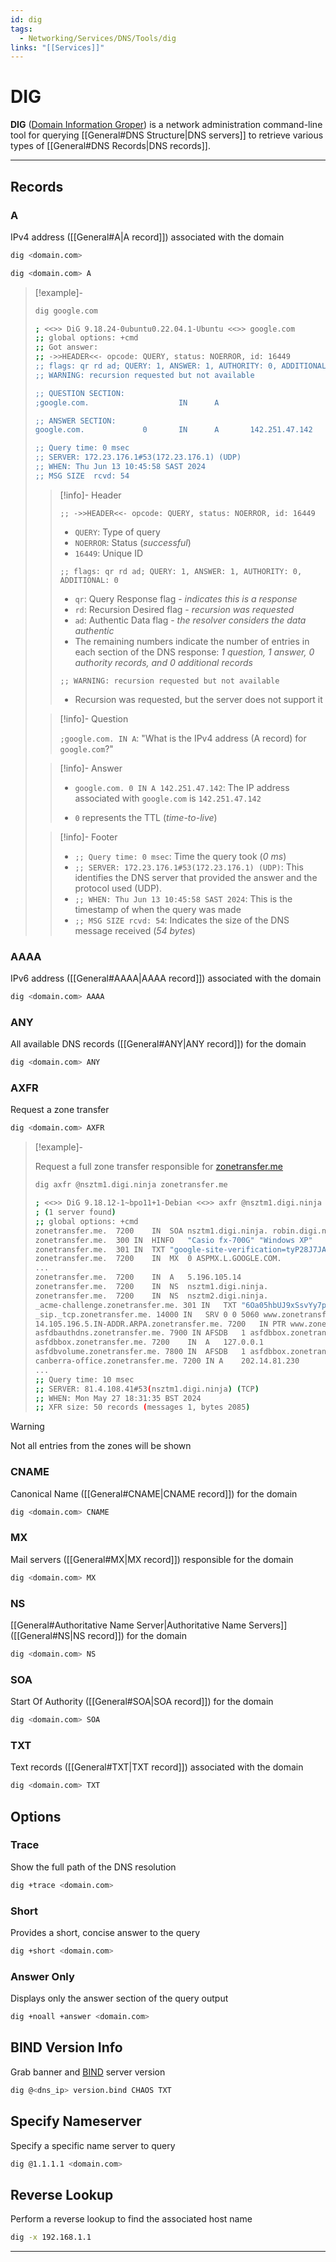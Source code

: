 ```yaml
---
id: dig
tags:
  - Networking/Services/DNS/Tools/dig
links: "[[Services]]"
---
```


# DIG

**DIG** ([Domain Information Groper](https://en.wikipedia.org/wiki/Dig_(command)))
is a network administration command-line tool for querying
[[General#DNS Structure|DNS servers]]
to retrieve various types of [[General#DNS Records|DNS records]].

___

<!-- Records {{{-->
## Records

### A

IPv4 address ([[General#A|A record]])
associated with the domain

```sh
dig <domain.com>
```

```sh
dig <domain.com> A
```

<!-- Example {{{-->
> [!example]-
>
> <!-- Example {{{-->
> ```sh
> dig google.com
> ```
> ```sh
> ; <<>> DiG 9.18.24-0ubuntu0.22.04.1-Ubuntu <<>> google.com
> ;; global options: +cmd
> ;; Got answer:
> ;; ->>HEADER<<- opcode: QUERY, status: NOERROR, id: 16449
> ;; flags: qr rd ad; QUERY: 1, ANSWER: 1, AUTHORITY: 0, ADDITIONAL: 0
> ;; WARNING: recursion requested but not available
>
> ;; QUESTION SECTION:
> ;google.com.                    IN      A
>
> ;; ANSWER SECTION:
> google.com.             0       IN      A       142.251.47.142
>
> ;; Query time: 0 msec
> ;; SERVER: 172.23.176.1#53(172.23.176.1) (UDP)
> ;; WHEN: Thu Jun 13 10:45:58 SAST 2024
> ;; MSG SIZE  rcvd: 54
> ```
> <!-- }}} -->
>
> <!-- Header {{{-->
> > [!info]- Header
> >
> > `;; ->>HEADER<<- opcode: QUERY, status: NOERROR, id: 16449`
> >
> > - `QUERY`: Type of query
> > - `NOERROR`: Status (*successful*)
> > - `16449`: Unique ID
> >
> > `;; flags: qr rd ad; QUERY: 1, ANSWER: 1, AUTHORITY: 0, ADDITIONAL: 0`
> >
> > - `qr`: Query Response flag - *indicates this is a response*
> > - `rd`: Recursion Desired flag - *recursion was requested*
> > - `ad`: Authentic Data flag - *the resolver considers the data authentic*
> > - The remaining numbers indicate the number of entries
> >   in each section of the DNS response:
> >   *1 question, 1 answer, 0 authority records, and 0 additional records*
> >
> > `;; WARNING: recursion requested but not available`
> >
> > - Recursion was requested, but the server does not support it
> <!-- }}} -->
>
> <!-- Question {{{-->
> > [!info]- Question
> >
> > `;google.com. IN A`:
> > "What is the IPv4 address (A record) for `google.com`?"
> <!-- }}} -->
>
> <!-- Answer {{{-->
> > [!info]- Answer
> >
> > - `google.com. 0 IN A 142.251.47.142`:
> > The IP address associated with `google.com` is `142.251.47.142`
> >
> > - `0` represents the TTL (*time-to-live*)
> <!-- }}} -->
>
> <!-- Footer {{{-->
> > [!info]- Footer
> >
> > - `;; Query time: 0 msec`:
> >   Time the query took (*0 ms*)
> > - `;; SERVER: 172.23.176.1#53(172.23.176.1) (UDP)`:
> >   This identifies the DNS server that provided the answer
> >   and the protocol used (UDP).
> > - `;; WHEN: Thu Jun 13 10:45:58 SAST 2024`:
> >   This is the timestamp of when the query was made
> > - `;; MSG SIZE rcvd: 54`:
> >   Indicates the size of the DNS message received (*54 bytes*)
> <!-- }}} -->
<!-- }}} -->

### AAAA

IPv6 address ([[General#AAAA|AAAA record]])
associated with the domain

```sh
dig <domain.com> AAAA
```

### ANY

All available DNS records
([[General#ANY|ANY record]])
for the domain

```sh
dig <domain.com> ANY
```

### AXFR

Request a zone transfer

```sh
dig <domain.com> AXFR
```

<!-- Example {{{-->
> [!example]-
>
> Request a full zone transfer responsible for
> [zonetransfer.me](https://digi.ninja/projects/zonetransferme.php)
>
> ```sh
> dig axfr @nsztm1.digi.ninja zonetransfer.me
> ```
> ```sh
> ; <<>> DiG 9.18.12-1~bpo11+1-Debian <<>> axfr @nsztm1.digi.ninja zonetransfer.me
> ; (1 server found)
> ;; global options: +cmd
> zonetransfer.me.	7200	IN	SOA	nsztm1.digi.ninja. robin.digi.ninja. 2019100801 172800 900 1209600 3600
> zonetransfer.me.	300	IN	HINFO	"Casio fx-700G" "Windows XP"
> zonetransfer.me.	301	IN	TXT	"google-site-verification=tyP28J7JAUHA9fw2sHXMgcCC0I6XBmmoVi04VlMewxA"
> zonetransfer.me.	7200	IN	MX	0 ASPMX.L.GOOGLE.COM.
> ...
> zonetransfer.me.	7200	IN	A	5.196.105.14
> zonetransfer.me.	7200	IN	NS	nsztm1.digi.ninja.
> zonetransfer.me.	7200	IN	NS	nsztm2.digi.ninja.
> _acme-challenge.zonetransfer.me. 301 IN	TXT	"6Oa05hbUJ9xSsvYy7pApQvwCUSSGgxvrbdizjePEsZI"
> _sip._tcp.zonetransfer.me. 14000 IN	SRV	0 0 5060 www.zonetransfer.me.
> 14.105.196.5.IN-ADDR.ARPA.zonetransfer.me. 7200	IN PTR www.zonetransfer.me.
> asfdbauthdns.zonetransfer.me. 7900 IN	AFSDB	1 asfdbbox.zonetransfer.me.
> asfdbbox.zonetransfer.me. 7200	IN	A	127.0.0.1
> asfdbvolume.zonetransfer.me. 7800 IN	AFSDB	1 asfdbbox.zonetransfer.me.
> canberra-office.zonetransfer.me. 7200 IN A	202.14.81.230
> ...
> ;; Query time: 10 msec
> ;; SERVER: 81.4.108.41#53(nsztm1.digi.ninja) (TCP)
> ;; WHEN: Mon May 27 18:31:35 BST 2024
> ;; XFR size: 50 records (messages 1, bytes 2085)
> ```
<!-- }}} -->

<!-- Warning {{{-->
> [!warning]
>
> Not all entries from the zones will be shown
<!-- }}} -->

### CNAME

Canonical Name ([[General#CNAME|CNAME record]])
for the domain

```sh
dig <domain.com> CNAME
```

### MX

Mail servers ([[General#MX|MX record]])
responsible for the domain

```sh
dig <domain.com> MX
```

### NS

[[General#Authoritative Name Server|Authoritative Name Servers]]
([[General#NS|NS record]])
for the domain

```sh
dig <domain.com> NS
```

### SOA

Start Of Authority ([[General#SOA|SOA record]])
for the domain

```sh
dig <domain.com> SOA
```

### TXT

Text records ([[General#TXT|TXT record]])
associated with the domain

```sh
dig <domain.com> TXT
```
<!-- }}} -->

<!-- Options {{{-->
## Options

### Trace

Show the full path of the DNS resolution

```sh
dig +trace <domain.com>
```

### Short

Provides a short, concise answer to the query

```sh
dig +short <domain.com>
```

### Answer Only

Displays only the answer section of the query output

```sh
dig +noall +answer <domain.com>
```
<!-- }}} -->

## BIND Version Info

Grab banner and [BIND](https://en.wikipedia.org/wiki/BIND)
server version

```sh
dig @<dns_ip> version.bind CHAOS TXT
```

## Specify Nameserver

Specify a specific name server to query

```sh
dig @1.1.1.1 <domain.com>
```

## Reverse Lookup

Perform a reverse lookup to find the associated host name

```sh
dig -x 192.168.1.1
```

___
<!-- }}} -->
